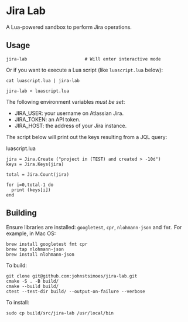 # Jira Lab

A Lua-powered sandbox to perform Jira operations.

## Usage

```
jira-lab                      # Will enter interactive mode
```
Or if you want to execute a Lua script (like `luascript.lua` below):

```
cat luascript.lua | jira-lab

jira-lab < luascript.lua
```

The following environment variables *must be set*:

* JIRA_USER: your username on Atlassian Jira.
* JIRA_TOKEN: an API token.
* JIRA_HOST: the address of your Jira instance.

The script below will print out the keys resulting from a JQL query:

luascript.lua
```
jira = Jira.Create ("project in (TEST) and created > -10d")
keys = Jira.Keys(jira)

total = Jira.Count(jira)

for i=0,total-1 do
  print (keys[i])
end
```

## Building

Ensure libraries are installed: `googletest`, `cpr`, `nlohmann-json` and `fmt`. For example, in Mac OS:

```
brew install googletest fmt cpr
brew tap nlohmann-json
brew install nlohmann-json
```

To build:

```
git clone git@github.com:johnstsimoes/jira-lab.git
cmake -S . -B build/
cmake --build build/
ctest --test-dir build/ --output-on-failure --verbose
```

To install:

```
sudo cp build/src/jira-lab /usr/local/bin
```
